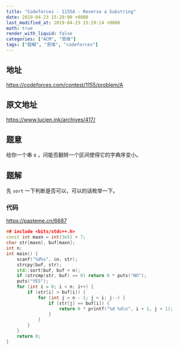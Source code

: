 ```yaml
---
title: "Codeforces - 1155A - Reverse a Substring"
date: 2019-04-23 15:29:00 +0800
last_modified_at: 2019-04-23 15:29:14 +0800
math: true
render_with_liquid: false
categories: ["ACM", "思维"]
tags: ["题解", "思维", "codeforces"]
---
```


## 地址

https://codeforces.com/contest/1155/problem/A

## 原文地址

https://www.lucien.ink/archives/417/

## 题意

给你一个串 $s$ ，问能否翻转一个区间使得它的字典序变小。

## 题解

先 `sort` 一下判断是否可以，可以的话枚举一下。

### 代码

https://pasteme.cn/6687

```cpp
## include <bits/stdc++.h>
const int maxn = int(3e5) + 7;
char str[maxn], buf[maxn];
int n;
int main() {
    scanf("%d%s", &n, str);
    strcpy(buf, str);
    std::sort(buf, buf + n);
    if (strcmp(str, buf) == 0) return 0 * puts("NO");
    puts("YES");
    for (int i = 0; i < n; i++) {
        if (str[i] > buf[i]) {
            for (int j = n - 1; j > i; j--) {
                if (str[j] == buf[i]) {
                    return 0 * printf("%d %d\n", i + 1, j + 1);
                }
            }
        }
    }
    return 0;
}
```